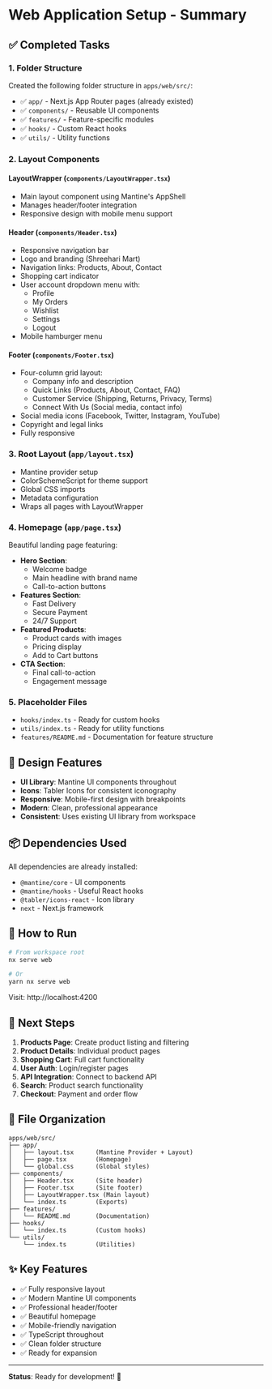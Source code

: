 # Web Application Setup - Summary

## ✅ Completed Tasks

### 1. Folder Structure

Created the following folder structure in `apps/web/src/`:

- ✅ `app/` - Next.js App Router pages (already existed)
- ✅ `components/` - Reusable UI components
- ✅ `features/` - Feature-specific modules
- ✅ `hooks/` - Custom React hooks
- ✅ `utils/` - Utility functions

### 2. Layout Components

#### **LayoutWrapper** (`components/LayoutWrapper.tsx`)

- Main layout component using Mantine's AppShell
- Manages header/footer integration
- Responsive design with mobile menu support

#### **Header** (`components/Header.tsx`)

- Responsive navigation bar
- Logo and branding (Shreehari Mart)
- Navigation links: Products, About, Contact
- Shopping cart indicator
- User account dropdown menu with:
  - Profile
  - My Orders
  - Wishlist
  - Settings
  - Logout
- Mobile hamburger menu

#### **Footer** (`components/Footer.tsx`)

- Four-column grid layout:
  - Company info and description
  - Quick Links (Products, About, Contact, FAQ)
  - Customer Service (Shipping, Returns, Privacy, Terms)
  - Connect With Us (Social media, contact info)
- Social media icons (Facebook, Twitter, Instagram, YouTube)
- Copyright and legal links
- Fully responsive

### 3. Root Layout (`app/layout.tsx`)

- Mantine provider setup
- ColorSchemeScript for theme support
- Global CSS imports
- Metadata configuration
- Wraps all pages with LayoutWrapper

### 4. Homepage (`app/page.tsx`)

Beautiful landing page featuring:

- **Hero Section**:
  - Welcome badge
  - Main headline with brand name
  - Call-to-action buttons
- **Features Section**:
  - Fast Delivery
  - Secure Payment
  - 24/7 Support
- **Featured Products**:
  - Product cards with images
  - Pricing display
  - Add to Cart buttons
- **CTA Section**:
  - Final call-to-action
  - Engagement message

### 5. Placeholder Files

- `hooks/index.ts` - Ready for custom hooks
- `utils/index.ts` - Ready for utility functions
- `features/README.md` - Documentation for feature structure

## 🎨 Design Features

- **UI Library**: Mantine UI components throughout
- **Icons**: Tabler Icons for consistent iconography
- **Responsive**: Mobile-first design with breakpoints
- **Modern**: Clean, professional appearance
- **Consistent**: Uses existing UI library from workspace

## 📦 Dependencies Used

All dependencies are already installed:

- `@mantine/core` - UI components
- `@mantine/hooks` - Useful React hooks
- `@tabler/icons-react` - Icon library
- `next` - Next.js framework

## 🚀 How to Run

```bash
# From workspace root
nx serve web

# Or
yarn nx serve web
```

Visit: http://localhost:4200

## 📝 Next Steps

1. **Products Page**: Create product listing and filtering
2. **Product Details**: Individual product pages
3. **Shopping Cart**: Full cart functionality
4. **User Auth**: Login/register pages
5. **API Integration**: Connect to backend API
6. **Search**: Product search functionality
7. **Checkout**: Payment and order flow

## 📂 File Organization

```
apps/web/src/
├── app/
│   ├── layout.tsx      (Mantine Provider + Layout)
│   ├── page.tsx        (Homepage)
│   └── global.css      (Global styles)
├── components/
│   ├── Header.tsx      (Site header)
│   ├── Footer.tsx      (Site footer)
│   ├── LayoutWrapper.tsx (Main layout)
│   └── index.ts        (Exports)
├── features/
│   └── README.md       (Documentation)
├── hooks/
│   └── index.ts        (Custom hooks)
└── utils/
    └── index.ts        (Utilities)
```

## ✨ Key Features

- ✅ Fully responsive layout
- ✅ Modern Mantine UI components
- ✅ Professional header/footer
- ✅ Beautiful homepage
- ✅ Mobile-friendly navigation
- ✅ TypeScript throughout
- ✅ Clean folder structure
- ✅ Ready for expansion

---

**Status**: Ready for development! 🎉

